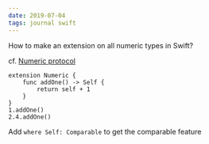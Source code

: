 ```yaml
---
date: 2019-07-04
tags: journal swift
---
```


How to make an extension on all numeric types in Swift?

cf. [Numeric protocol](https://developer.apple.com/documentation/swift/swift_standard_library/numbers_and_basic_values/numeric_protocols)

```
extension Numeric {
    func addOne() -> Self {
        return self + 1
    }
}
1.addOne()
2.4.addOne()
```

Add `where Self: Comparable` to get the comparable feature